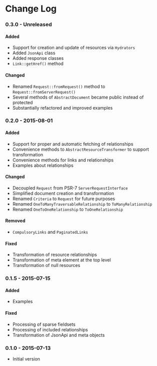 # Change Log

### 0.3.0 - Unreleased

#### Added
- Support for creation and update of resources via ``Hydrators``
- Added ``JsonApi`` class
- Added response classes
- ``Link::getHref()`` method

#### Changed
- Renamed ``Request::fromRequest()`` method to ``Request::fromServerRequest()``
- Several methods of ``AbstractDocument`` became public instead of protected
- Substantially refactored and improved examples

### 0.2.0 - 2015-08-01

#### Added
- Support for proper and automatic fetching of relationships
- Convenience methods to ``AbstractResourceTransformer`` to support transformation
- Convenience methods for links and relationships
- Examples about relationships

#### Changed
- Decoupled ``Request`` from PSR-7 ``ServerRequestInterface``
- Simplified document creation and transformation
- Renamed ``Criteria`` to ``Request`` for future purposes
- Renamed ``OneToManyTraversableRelationship`` to ``ToManyRelationship``
- Renamed ``OneToOneRelationship`` to ``ToOneRelationship``

#### Removed
- ``CompulsoryLinks`` and ``PaginatedLinks``

#### Fixed
- Transformation of resource relationships
- Transformation of meta element at the top level
- Transformation of null resources

### 0.1.5 - 2015-07-15

#### Added
- Examples

#### Fixed
- Processing of sparse fieldsets
- Processing of included relationships
- Transformation of JsonApi and meta objects

### 0.1.0 - 2015-07-13
- Initial version
